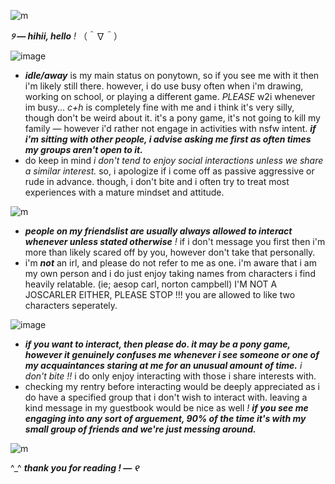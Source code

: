 ![m](https://cdn.discordapp.com/attachments/1144000258817404991/1144002427079622828/Untitled177_20230718192631.png)

***୨ — hihii, hello*** *!* （＾∇＾）

![image](https://github.com/aesvic/aesvic/assets/144497121/ec202a15-6041-440a-afa5-b1b069f0503b)

- ***idle/away*** is my main status on ponytown, so if you see me with it then i'm likely still there.  however, i do use busy often when i'm drawing, working on school, or playing a different game. *PLEASE* w2i whenever im busy... *c+h* is completely fine with me and i think it's very silly, though don't be weird about it.  it's a pony game, it's not going to kill my family — however i'd rather not engage in activities with nsfw intent.  ***if i'm sitting with other people, i advise asking me first as often times my groups aren't open to it.***
- do keep in mind *i don't tend to enjoy social interactions unless we share a similar interest.*  so, i apologize if i come off as passive aggressive or rude in advance. though, i don't bite and i often try to treat most experiences with a mature mindset and attitude.

![m](https://cdn.discordapp.com/attachments/1093164633906479155/1093164932134076496/IMG_1156.gif)

- ***people on my friendslist are usually always allowed to interact whenever unless stated otherwise*** *!* if i don't message you first then i'm more than likely scared off by you, however don't take that personally.
- i'm ***not*** an irl, and please do not refer to me as one.  i'm aware that i am my own person and i do just enjoy taking names from characters i find heavily relatable. (ie; aesop carl, norton campbell) I'M NOT A JOSCARLER EITHER, PLEASE STOP !!! you are allowed to like two characters seperately.
  
![image](https://github.com/aesvic/aesvic/assets/144497121/ec202a15-6041-440a-afa5-b1b069f0503b)

- ***if you want to interact, then please do.  it may be a pony game, however it genuinely confuses me whenever i see someone or one of my acquaintances staring at me for an unusual amount of time.***  *i don't bite !!* i do only enjoy interacting with those i share interests with.
- checking my rentry before interacting would be deeply appreciated as i do have a specified group that i don't wish to interact with.  leaving a kind message in my guestbook would be nice as well *!* ***if you see me engaging into any sort of arguement, 90% of the time it's with my small group of friends and we're just messing around.***

![m](https://cdn.discordapp.com/attachments/1093164633906479155/1093164932134076496/IMG_1156.gif)

^_^ ***thank you for reading ! — ୧***
